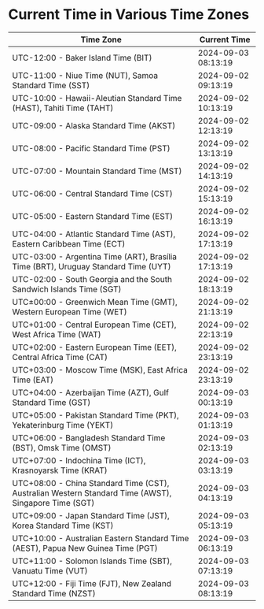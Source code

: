 # Current Time in Various Time Zones

| Time Zone | Current Time |
|-----------|--------------|
| UTC-12:00 - Baker Island Time (BIT) | 2024-09-03 08:13:19 |
| UTC-11:00 - Niue Time (NUT), Samoa Standard Time (SST) | 2024-09-02 09:13:19 |
| UTC-10:00 - Hawaii-Aleutian Standard Time (HAST), Tahiti Time (TAHT) | 2024-09-02 10:13:19 |
| UTC-09:00 - Alaska Standard Time (AKST) | 2024-09-02 12:13:19 |
| UTC-08:00 - Pacific Standard Time (PST) | 2024-09-02 13:13:19 |
| UTC-07:00 - Mountain Standard Time (MST) | 2024-09-02 14:13:19 |
| UTC-06:00 - Central Standard Time (CST) | 2024-09-02 15:13:19 |
| UTC-05:00 - Eastern Standard Time (EST) | 2024-09-02 16:13:19 |
| UTC-04:00 - Atlantic Standard Time (AST), Eastern Caribbean Time (ECT) | 2024-09-02 17:13:19 |
| UTC-03:00 - Argentina Time (ART), Brasília Time (BRT), Uruguay Standard Time (UYT) | 2024-09-02 17:13:19 |
| UTC-02:00 - South Georgia and the South Sandwich Islands Time (SGT) | 2024-09-02 18:13:19 |
| UTC±00:00 - Greenwich Mean Time (GMT), Western European Time (WET) | 2024-09-02 21:13:19 |
| UTC+01:00 - Central European Time (CET), West Africa Time (WAT) | 2024-09-02 22:13:19 |
| UTC+02:00 - Eastern European Time (EET), Central Africa Time (CAT) | 2024-09-02 23:13:19 |
| UTC+03:00 - Moscow Time (MSK), East Africa Time (EAT) | 2024-09-02 23:13:19 |
| UTC+04:00 - Azerbaijan Time (AZT), Gulf Standard Time (GST) | 2024-09-03 00:13:19 |
| UTC+05:00 - Pakistan Standard Time (PKT), Yekaterinburg Time (YEKT) | 2024-09-03 01:13:19 |
| UTC+06:00 - Bangladesh Standard Time (BST), Omsk Time (OMST) | 2024-09-03 02:13:19 |
| UTC+07:00 - Indochina Time (ICT), Krasnoyarsk Time (KRAT) | 2024-09-03 03:13:19 |
| UTC+08:00 - China Standard Time (CST), Australian Western Standard Time (AWST), Singapore Time (SGT) | 2024-09-03 04:13:19 |
| UTC+09:00 - Japan Standard Time (JST), Korea Standard Time (KST) | 2024-09-03 05:13:19 |
| UTC+10:00 - Australian Eastern Standard Time (AEST), Papua New Guinea Time (PGT) | 2024-09-03 06:13:19 |
| UTC+11:00 - Solomon Islands Time (SBT), Vanuatu Time (VUT) | 2024-09-03 07:13:19 |
| UTC+12:00 - Fiji Time (FJT), New Zealand Standard Time (NZST) | 2024-09-03 08:13:19 |
